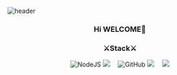 ![header](https://capsule-render.vercel.app/api?type=waving&color=gradient&height=200&text=SSigi&fontAlign=70&fontAlignY=40&animation=twinkling)

### <p align="center">Hi WELCOME👋</p>

### <p align="center">⚔️Stack⚔️</p>

<p align="center"><img alt="NodeJS" src="https://img.shields.io/badge/node.js-%2343853D.svg?style=for-the-badge&logo=node-dot-js&logoColor=white"/>
  <img src="https://img.shields.io/badge/JavaScript-F7DF1E?style=flat&logo=JavaScript&logoColor=white"/>　
  <img alt="GitHub" src="https://img.shields.io/badge/github-%23121011.svg?style=for-the-badge&logo=github&logoColor=white"/>
   <img src="https://img.shields.io/badge/MongoDB-47A248?style=flat&logo=MongoDB&logoColor=white"/>　
  <img src="https://img.shields.io/badge/MySQL-4479A1?style=flat&logo=MySQL&logoColor=white"/>　
</p>

<!--
**gwansiklim/gwansiklim** is a ✨ _special_ ✨ repository because its `README.md` (this file) appears on your GitHub profile.

Here are some ideas to get you started:

- 🔭 I’m currently working on ...
- 🌱 I’m currently learning ...
- 👯 I’m looking to collaborate on ...
- 🤔 I’m looking for help with ...
- 💬 Ask me about ...
- 📫 How to reach me: ...
- 😄 Pronouns: ...
- ⚡ Fun fact: ...
-->
